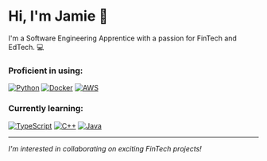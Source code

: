 # Hi, I'm Jamie 👋

<span style="margin-top: 100px;">I'm a Software Engineering Apprentice with a passion for FinTech and EdTech. 💻</span>


### Proficient in using:

[![Python](https://img.shields.io/badge/Python-3776AB?logo=python&logoColor=fff)](#)
[![Docker](https://img.shields.io/badge/Docker-2496ED?logo=docker&logoColor=fff)](#)
[![AWS](https://img.shields.io/badge/AWS-%23FF9900.svg?logo=amazon-web-services&logoColor=white)](#)


### Currently learning:

[![TypeScript](https://img.shields.io/badge/TypeScript-3178C6?logo=typescript&logoColor=fff)](#)
[![C++](https://img.shields.io/badge/C++-%2300599C.svg?logo=c%2B%2B&logoColor=white)](#)
[![Java](https://img.shields.io/badge/Java-%23ED8B00.svg?logo=openjdk&logoColor=white)](#)

---

*I'm interested in collaborating on exciting FinTech projects!*
